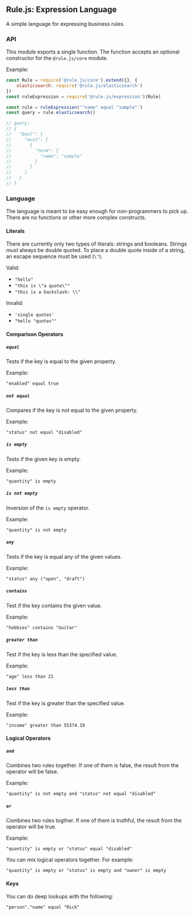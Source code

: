 ## Rule.js: Expression Language
A simple language for expressing business rules.

### API
This module exports a single function. The function accepts an optional
constructor for the `@rule.js/core` module.

Example:
```js
const Rule = require('@rule.js/core').extend({}, {
	elasticsearch: require('@rule.js/elasticsearch')
})
const ruleExpression = require('@rule.js/expression')(Rule)

const rule = ruleExpression('"name" equal "sample"')
const query = rule.elasticsearch()

// query:
// {
//   "bool": {
//     "must": [
//       {
//         "term": {
//           "name": "sample"
//         }
//       }
//     ]
//   }
// }
```

### Language
The language is meant to be easy enough for non-programmers to pick up. There
are no functions or other more complex constructs.

#### Literals
There are currently only two types of literals: strings and booleans. Strings
_must_ always be double quoted. To place a double quote inside of a string, an
escape sequence must be used (`\"`).

Valid:
- `"hello"`
- `"this is \"a quote\""`
- `"this is a backslash: \\"`

Invalid:
- `'single quotes'`
- `"hello "quotes""`

#### Comparison Operators

##### `equal`
Tests if the key is equal to the given property.

Example:
```
"enabled" equal true
```

##### `not equal`
Compares if the key is not equal to the given property.

Example:
```
"status" not equal "disabled"
```

##### `is empty`
Tests if the given key is empty.

Example:
```
"quantity" is empty
```

##### `is not empty`
Inversion of the `is empty` operator.

Example:
```
"quantity" is not empty
```

##### `any`
Tests if the key is equal any of the given values.

Example:
```
"status" any ("open", "draft")
```

##### `contains`
Test if the key contains the given value.

Example:
```
"hobbies" contains "Guitar"
```

##### `greater than`
Test if the key is less than the specified value.

Example:
```
"age" less than 21
```

##### `less than`
Test if the key is greater than the specified value.

Example:
```
"income" greater than 55374.19
```

#### Logical Operators

##### `and`
Combines two rules together. If one of them is false, the result from the
operator will be false.

Example:
```
"quantity" is not empty and "status" not equal "disabled"
```

##### `or`
Combines two rules togther. If one of them is truthful, the result from the
operator will be true.

Example:
```
"quantity" is empty or "status" equal "disabled"
```

You can mix logical operators together. For example:

```
"quantity" is empty or "status" is empty and "owner" is empty
```

#### Keys
You can do deep lookups with the following:

```
"person"."name" equal "Rick"
```

